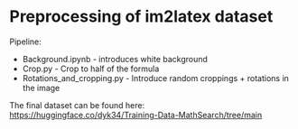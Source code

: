 # Preprocessing of im2latex dataset

Pipeline:

- Background.ipynb - introduces white background
- Crop.py - Crop to half of the formula
- Rotations_and_cropping.py - Introduce random croppings + rotations in the image

The final dataset can be found here:
https://huggingface.co/dyk34/Training-Data-MathSearch/tree/main